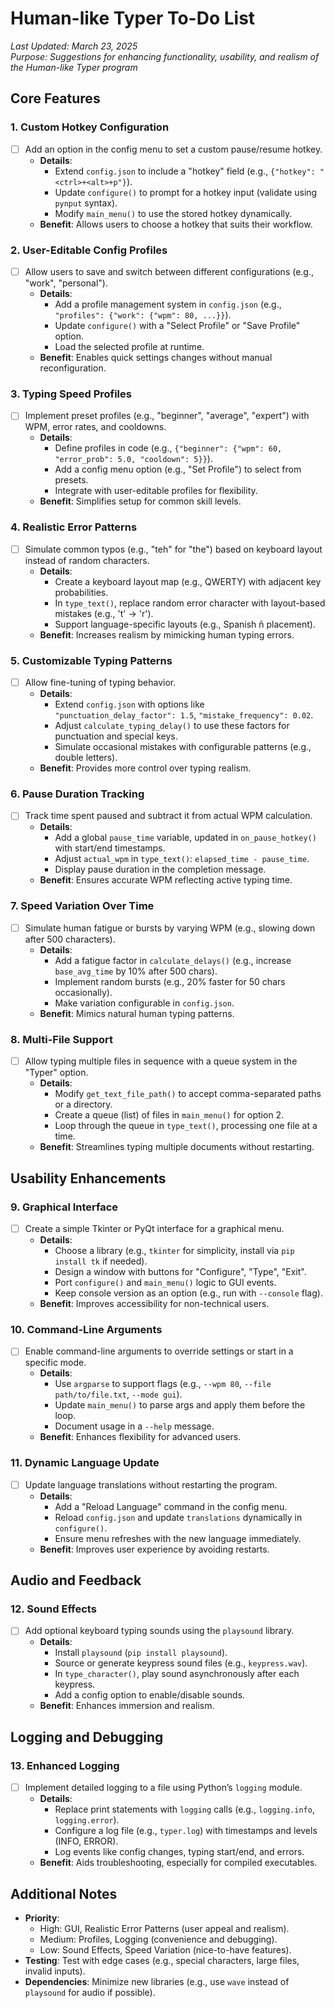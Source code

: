 # Human-like Typer To-Do List
*Last Updated: March 23, 2025*  
*Purpose: Suggestions for enhancing functionality, usability, and realism of the Human-like Typer program*

## Core Features

### 1. Custom Hotkey Configuration
- [ ] Add an option in the config menu to set a custom pause/resume hotkey.
  - **Details**: 
    - Extend `config.json` to include a "hotkey" field (e.g., `{"hotkey": "<ctrl>+<alt>+p"}`).
    - Update `configure()` to prompt for a hotkey input (validate using `pynput` syntax).
    - Modify `main_menu()` to use the stored hotkey dynamically.
  - **Benefit**: Allows users to choose a hotkey that suits their workflow.

### 2. User-Editable Config Profiles
- [ ] Allow users to save and switch between different configurations (e.g., "work", "personal").
  - **Details**:
    - Add a profile management system in `config.json` (e.g., `"profiles": {"work": {"wpm": 80, ...}}`).
    - Update `configure()` with a "Select Profile" or "Save Profile" option.
    - Load the selected profile at runtime.
  - **Benefit**: Enables quick settings changes without manual reconfiguration.

### 3. Typing Speed Profiles
- [ ] Implement preset profiles (e.g., "beginner", "average", "expert") with WPM, error rates, and cooldowns.
  - **Details**:
    - Define profiles in code (e.g., `{"beginner": {"wpm": 60, "error_prob": 5.0, "cooldown": 5}}`).
    - Add a config menu option (e.g., "Set Profile") to select from presets.
    - Integrate with user-editable profiles for flexibility.
  - **Benefit**: Simplifies setup for common skill levels.

### 4. Realistic Error Patterns
- [ ] Simulate common typos (e.g., "teh" for "the") based on keyboard layout instead of random characters.
  - **Details**:
    - Create a keyboard layout map (e.g., QWERTY) with adjacent key probabilities.
    - In `type_text()`, replace random error character with layout-based mistakes (e.g., 't' -> 'r').
    - Support language-specific layouts (e.g., Spanish ñ placement).
  - **Benefit**: Increases realism by mimicking human typing errors.

### 5. Customizable Typing Patterns
- [ ] Allow fine-tuning of typing behavior.
  - **Details**:
    - Extend `config.json` with options like `"punctuation_delay_factor": 1.5`, `"mistake_frequency": 0.02`.
    - Adjust `calculate_typing_delay()` to use these factors for punctuation and special keys.
    - Simulate occasional mistakes with configurable patterns (e.g., double letters).
  - **Benefit**: Provides more control over typing realism.

### 6. Pause Duration Tracking
- [ ] Track time spent paused and subtract it from actual WPM calculation.
  - **Details**:
    - Add a global `pause_time` variable, updated in `on_pause_hotkey()` with start/end timestamps.
    - Adjust `actual_wpm` in `type_text()`: `elapsed_time - pause_time`.
    - Display pause duration in the completion message.
  - **Benefit**: Ensures accurate WPM reflecting active typing time.

### 7. Speed Variation Over Time
- [ ] Simulate human fatigue or bursts by varying WPM (e.g., slowing down after 500 characters).
  - **Details**:
    - Add a fatigue factor in `calculate_delays()` (e.g., increase `base_avg_time` by 10% after 500 chars).
    - Implement random bursts (e.g., 20% faster for 50 chars occasionally).
    - Make variation configurable in `config.json`.
  - **Benefit**: Mimics natural human typing patterns.

### 8. Multi-File Support
- [ ] Allow typing multiple files in sequence with a queue system in the "Typer" option.
  - **Details**:
    - Modify `get_text_file_path()` to accept comma-separated paths or a directory.
    - Create a queue (list) of files in `main_menu()` for option 2.
    - Loop through the queue in `type_text()`, processing one file at a time.
  - **Benefit**: Streamlines typing multiple documents without restarting.

## Usability Enhancements

### 9. Graphical Interface
- [ ] Create a simple Tkinter or PyQt interface for a graphical menu.
  - **Details**:
    - Choose a library (e.g., `tkinter` for simplicity, install via `pip install tk` if needed).
    - Design a window with buttons for "Configure", "Type", "Exit".
    - Port `configure()` and `main_menu()` logic to GUI events.
    - Keep console version as an option (e.g., run with `--console` flag).
  - **Benefit**: Improves accessibility for non-technical users.

### 10. Command-Line Arguments
- [ ] Enable command-line arguments to override settings or start in a specific mode.
  - **Details**:
    - Use `argparse` to support flags (e.g., `--wpm 80`, `--file path/to/file.txt`, `--mode gui`).
    - Update `main_menu()` to parse args and apply them before the loop.
    - Document usage in a `--help` message.
  - **Benefit**: Enhances flexibility for advanced users.

### 11. Dynamic Language Update
- [ ] Update language translations without restarting the program.
  - **Details**:
    - Add a "Reload Language" command in the config menu.
    - Reload `config.json` and update `translations` dynamically in `configure()`.
    - Ensure menu refreshes with the new language immediately.
  - **Benefit**: Improves user experience by avoiding restarts.

## Audio and Feedback

### 12. Sound Effects
- [ ] Add optional keyboard typing sounds using the `playsound` library.
  - **Details**:
    - Install `playsound` (`pip install playsound`).
    - Source or generate keypress sound files (e.g., `keypress.wav`).
    - In `type_character()`, play sound asynchronously after each keypress.
    - Add a config option to enable/disable sounds.
  - **Benefit**: Enhances immersion and realism.

## Logging and Debugging

### 13. Enhanced Logging
- [ ] Implement detailed logging to a file using Python’s `logging` module.
  - **Details**:
    - Replace print statements with `logging` calls (e.g., `logging.info`, `logging.error`).
    - Configure a log file (e.g., `typer.log`) with timestamps and levels (INFO, ERROR).
    - Log events like config changes, typing start/end, and errors.
  - **Benefit**: Aids troubleshooting, especially for compiled executables.

## Additional Notes
- **Priority**: 
  - High: GUI, Realistic Error Patterns (user appeal and realism).
  - Medium: Profiles, Logging (convenience and debugging).
  - Low: Sound Effects, Speed Variation (nice-to-have features).
- **Testing**: Test with edge cases (e.g., special characters, large files, invalid inputs).
- **Dependencies**: Minimize new libraries (e.g., use `wave` instead of `playsound` for audio if possible).